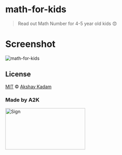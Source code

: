 # math-for-kids

> Read out Math Number for 4-5 year old kids :heart_eyes:

# Screenshot

![math-for-kids](http://imgur.com/lHCzub0.png)

## License

[MIT](LICENSE.md) © [Akshay Kadam](https://github.com/deadcoder0904)

### Made by A2K

<img src="http://imgur.com/jfmA33n.png" alt="Sign" width=250 height=130 />
